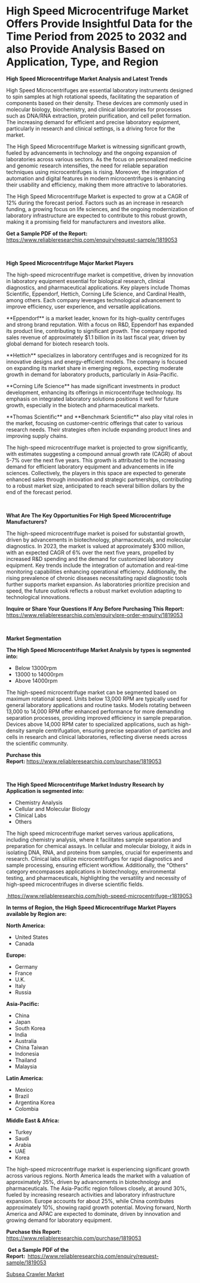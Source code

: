 <p><h1>High Speed Microcentrifuge Market Offers Provide Insightful Data for the Time Period from 2025 to 2032 and also Provide Analysis Based on Application, Type, and Region</h1></p><p><strong>High Speed Microcentrifuge Market Analysis and Latest Trends</strong></p>
<p><p>High Speed Microcentrifuges are essential laboratory instruments designed to spin samples at high rotational speeds, facilitating the separation of components based on their density. These devices are commonly used in molecular biology, biochemistry, and clinical laboratories for processes such as DNA/RNA extraction, protein purification, and cell pellet formation. The increasing demand for efficient and precise laboratory equipment, particularly in research and clinical settings, is a driving force for the market.</p><p>The High Speed Microcentrifuge Market is witnessing significant growth, fueled by advancements in technology and the ongoing expansion of laboratories across various sectors. As the focus on personalized medicine and genomic research intensifies, the need for reliable separation techniques using microcentrifuges is rising. Moreover, the integration of automation and digital features in modern microcentrifuges is enhancing their usability and efficiency, making them more attractive to laboratories.</p><p>The High Speed Microcentrifuge Market is expected to grow at a CAGR of 12% during the forecast period. Factors such as an increase in research funding, a growing focus on life sciences, and the ongoing modernization of laboratory infrastructure are expected to contribute to this robust growth, making it a promising field for manufacturers and investors alike.</p></p>
<p><strong>Get a Sample PDF of the Report:&nbsp;</strong> <a href="https://www.reliableresearchiq.com/enquiry/request-sample/1819053?utm_campaign=2247&utm_medium=2&utm_source=Github&utm_content=ia&utm_term=18022025&utm_id=high-speed-microcentrifuge">https://www.reliableresearchiq.com/enquiry/request-sample/1819053</a></p>
<p>&nbsp;</p>
<p><strong>High Speed Microcentrifuge Major Market Players</strong></p>
<p><p>The high-speed microcentrifuge market is competitive, driven by innovation in laboratory equipment essential for biological research, clinical diagnostics, and pharmaceutical applications. Key players include Thomas Scientific, Eppendorf, Hettich, Corning Life Science, and Cardinal Health, among others. Each company leverages technological advancement to improve efficiency, user experience, and versatile applications.</p><p>**Eppendorf** is a market leader, known for its high-quality centrifuges and strong brand reputation. With a focus on R&D, Eppendorf has expanded its product line, contributing to significant growth. The company reported sales revenue of approximately $1.1 billion in its last fiscal year, driven by global demand for biotech research tools.</p><p>**Hettich** specializes in laboratory centrifuges and is recognized for its innovative designs and energy-efficient models. The company is focused on expanding its market share in emerging regions, expecting moderate growth in demand for laboratory products, particularly in Asia-Pacific.</p><p>**Corning Life Science** has made significant investments in product development, enhancing its offerings in microcentrifuge technology. Its emphasis on integrated laboratory solutions positions it well for future growth, especially in the biotech and pharmaceutical markets.</p><p>**Thomas Scientific** and **Benchmark Scientific** also play vital roles in the market, focusing on customer-centric offerings that cater to various research needs. Their strategies often include expanding product lines and improving supply chains.</p><p>The high-speed microcentrifuge market is projected to grow significantly, with estimates suggesting a compound annual growth rate (CAGR) of about 5-7% over the next five years. This growth is attributed to the increasing demand for efficient laboratory equipment and advancements in life sciences. Collectively, the players in this space are expected to generate enhanced sales through innovation and strategic partnerships, contributing to a robust market size, anticipated to reach several billion dollars by the end of the forecast period.</p></p>
<p>&nbsp;</p>
<p><strong>What Are The Key Opportunities For High Speed Microcentrifuge Manufacturers?</strong></p>
<p><p>The high-speed microcentrifuge market is poised for substantial growth, driven by advancements in biotechnology, pharmaceuticals, and molecular diagnostics. In 2023, the market is valued at approximately $300 million, with an expected CAGR of 6% over the next five years, propelled by increased R&D spending and the demand for customized laboratory equipment. Key trends include the integration of automation and real-time monitoring capabilities enhancing operational efficiency. Additionally, the rising prevalence of chronic diseases necessitating rapid diagnostic tools further supports market expansion. As laboratories prioritize precision and speed, the future outlook reflects a robust market evolution adapting to technological innovations.</p></p>
<p><strong>Inquire or Share Your Questions If Any Before Purchasing This Report:</strong> <a href="https://www.reliableresearchiq.com/enquiry/pre-order-enquiry/1819053?utm_campaign=2247&utm_medium=2&utm_source=Github&utm_content=ia&utm_term=18022025&utm_id=high-speed-microcentrifuge">https://www.reliableresearchiq.com/enquiry/pre-order-enquiry/1819053</a></p>
<p>&nbsp;</p>
<p><strong>Market Segmentation</strong></p>
<p><strong>The High Speed Microcentrifuge Market Analysis by types is segmented into:</strong></p>
<p><ul><li>Below 13000rpm</li><li>13000 to 14000rpm</li><li>Above 14000rpm</li></ul></p>
<p><p>The high-speed microcentrifuge market can be segmented based on maximum rotational speed. Units below 13,000 RPM are typically used for general laboratory applications and routine tasks. Models rotating between 13,000 to 14,000 RPM offer enhanced performance for more demanding separation processes, providing improved efficiency in sample preparation. Devices above 14,000 RPM cater to specialized applications, such as high-density sample centrifugation, ensuring precise separation of particles and cells in research and clinical laboratories, reflecting diverse needs across the scientific community.</p></p>
<p><strong>Purchase this Report:&nbsp;</strong><a href="https://www.reliableresearchiq.com/purchase/1819053?utm_campaign=2247&utm_medium=2&utm_source=Github&utm_content=ia&utm_term=18022025&utm_id=high-speed-microcentrifuge">https://www.reliableresearchiq.com/purchase/1819053</a></p>
<p>&nbsp;</p>
<p><strong>The High Speed Microcentrifuge Market Industry Research by Application is segmented into:</strong></p>
<p><ul><li>Chemistry Analysis</li><li>Cellular and Molecular Biology</li><li>Clinical Labs</li><li>Others</li></ul></p>
<p><p>The high speed microcentrifuge market serves various applications, including chemistry analysis, where it facilitates sample separation and preparation for chemical assays. In cellular and molecular biology, it aids in isolating DNA, RNA, and proteins from samples, crucial for experiments and research. Clinical labs utilize microcentrifuges for rapid diagnostics and sample processing, ensuring efficient workflow. Additionally, the "Others" category encompasses applications in biotechnology, environmental testing, and pharmaceuticals, highlighting the versatility and necessity of high-speed microcentrifuges in diverse scientific fields.</p></p>
<p><a href="https://www.reliableresearchiq.com/high-speed-microcentrifuge-r1819053?utm_campaign=2247&utm_medium=2&utm_source=Github&utm_content=ia&utm_term=18022025&utm_id=high-speed-microcentrifuge">&nbsp;https://www.reliableresearchiq.com/high-speed-microcentrifuge-r1819053</a></p>
<p><strong>In terms of Region, the High Speed Microcentrifuge Market Players available by Region are:</strong></p>
<p>
    <p> <strong> North America: </strong>
        <ul>
            <li>United States</li>
            <li>Canada</li>
        </ul>
        </p> 
    <p> <strong> Europe: </strong>
        <ul>
            <li>Germany</li>
            <li>France</li>
            <li>U.K.</li>
            <li>Italy</li>
            <li>Russia</li>
        </ul>
        </p> 
    <p> <strong> Asia-Pacific: </strong>
        <ul>
            <li>China</li>
            <li>Japan</li>
            <li>South Korea</li>
            <li>India</li>
            <li>Australia</li>
            <li>China Taiwan</li>
            <li>Indonesia</li>
            <li>Thailand</li>
            <li>Malaysia</li>
        </ul>
        </p> 
    <p> <strong> Latin America: </strong>
        <ul>
            <li>Mexico</li>
            <li>Brazil</li>
            <li>Argentina Korea</li>
            <li>Colombia</li>
        </ul>
        </p> 
    <p> <strong> Middle East & Africa: </strong>
        <ul>
            <li>Turkey</li>
            <li>Saudi</li>
            <li>Arabia</li>
            <li>UAE</li>
            <li>Korea</li>
        </ul>
    </p>
    </p>
<p><p>The high-speed microcentrifuge market is experiencing significant growth across various regions. North America leads the market with a valuation of approximately 35%, driven by advancements in biotechnology and pharmaceuticals. The Asia-Pacific region follows closely, at around 30%, fueled by increasing research activities and laboratory infrastructure expansion. Europe accounts for about 25%, while China contributes approximately 10%, showing rapid growth potential. Moving forward, North America and APAC are expected to dominate, driven by innovation and growing demand for laboratory equipment.</p></p>
<p><strong>Purchase this Report: </strong><a href="https://www.reliableresearchiq.com/purchase/1819053?utm_campaign=2247&utm_medium=2&utm_source=Github&utm_content=ia&utm_term=18022025&utm_id=high-speed-microcentrifuge">https://www.reliableresearchiq.com/purchase/1819053</a></p>
<p>&nbsp;<strong>Get a Sample PDF of the Report:&nbsp;&nbsp;</strong><a href="https://www.reliableresearchiq.com/enquiry/request-sample/1819053?utm_campaign=2247&utm_medium=2&utm_source=Github&utm_content=ia&utm_term=18022025&utm_id=high-speed-microcentrifuge">https://www.reliableresearchiq.com/enquiry/request-sample/1819053</a></p>
<p><strong></strong></p>
<p><p><a href="https://github.com/bensemilia864/Market-Research-Report-List-1/blob/main/subsea-crawler-market.md?utm_campaign=2247&utm_medium=2&utm_source=Github&utm_content=ia&utm_term=18022025&utm_id=high-speed-microcentrifuge">Subsea Crawler Market</a></p></p>